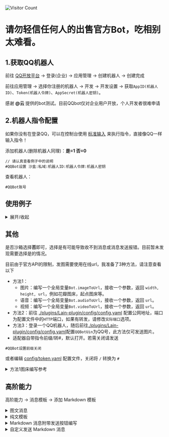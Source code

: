  ![Visitor Count](https://profile-counter.glitch.me/Zyy955-Lain-plugin/count.svg)

# 请勿轻信任何人的出售官方Bot，吃相别太难看。

## 1.获取QQ机器人

前往 [QQ开放平台](https://q.qq.com/) -> 登录(企业) -> 应用管理 -> 创建机器人 -> 创建完成

前往应用管理 -> 选择你注册的机器人 -> 开发 -> 开发设置 -> 获取`AppID(机器人ID)`、`Token(机器人令牌)`、`AppSecret(机器人密钥)`。

感谢 **@云** 提供的bot测试。目前QQbot仅对企业用户开放，个人开发者很难申请

## 2.机器人指令配置

如果你没有在登录QQ，可以在控制台使用 [标准输入](./stdin.md) 来执行指令，直接像QQ一样输入指令！

添加机器人(删除机器人同理)：**是=1 否=0**
```
// 请认真查看例子中的说明
#QQBot设置 沙盒:私域:机器人ID:机器人令牌:机器人密钥
```

查看机器人：
```
#QQBot账号
```

## 使用例子

<details><summary>展开/收起</summary>

是否沙盒：`否`

是否私域：`是`

AppID(机器人ID)：`123456789`

Token(机器人令牌)：`abcdefghijklmnopqrstuvwxyz123456`   // 目前该配置sdk已废除，但是目前本插件还会保留一段时间。

AppSecret(机器人密钥)：`abcdefghijklmnopqrstuvwxyz`


- 3个指令，3选1
- `#QQBot设置`  => 同时接频道、群
- `#QQ群设置`   => 只连接群
- `#QQ频道设置`  => 只连接频道

添加群机器人：
```
#QQ群设置 0:1:123456789:abcdefghijklmnopqrstuvwxyz123456:abcdefghijklmnopqrstuvwxyz
```

删除群机器人：
```
#QQ群设置 0:1:123456789:abcdefghijklmnopqrstuvwxyz123456:abcdefghijklmnopqrstuvwxyz
```

</details>

## 其他

是否沙箱选择**否**即可，选择是有可能导致收不到消息或消息发送报错。目前暂未发现需要选择是的情况。

目前由于官方API的限制，发图需要使用在线url，我准备了3种方法，请注意查看以下

- 方法1：
  - 图片：编写一个全局变量`Bot.imageToUrl`，接收一个参数，返回 `width, height, url`，例如花瓣图床，起点图床等。
  - 语音：编写一个全局变量`Bot.audioToUrl`，接收一个参数，返回 `url`。
  - 视频：编写一个全局变量`Bot.videoToUrl`，接收一个参数，返回 `url`。
- 方法2：前往 [./plugins/Lain-plugin/config/config.yaml](../config/config.yaml) 配置公网地址，端口为配置文件中的`HTTP`端口，如果有转发，请修改`实际端口`选项。
- 方法3：登录一个QQ机器人，随后前往[./plugins/Lain-plugin/config/config.yaml](../config/config.yaml)配置`QQBotUin`为QQ号，此方法仅可发送图片。
- 适配器自带指令前缀/转#，默认打开。若需关闭请发送
```
#QQBot设置前缀关闭
```
或者编辑 [config/token.yaml](../config/token.yaml) 配置文件，关闭将 `/` 转换为 `#`


<details><summary>方法1图床编写参考</summary>

```javascript
// 编写后保存为js文件放到example文件夹
import fs from 'fs'
import fetch from 'node-fetch'

/** key获取地址：https://api.imgbb.com/ 登录后获取即可 */
const key = ''

/** 上传后是否自动删除，单位秒 */
const expiration = ''

/**
* ibb图床
* @param file 文件，支持file://,buffer,base64://
* @return url地址
*/
Bot.imageToUrl = async (file) => {
  let base64
  if (Buffer.isBuffer(file)) {
    base64 = file.toString('base64')
  } else if (file.startsWith('file://')) {
    base64 = fs.readFileSync(file.slice(7)).toString('base64')
  } else if (file.startsWith('base64://')) {
    base64 = file.slice(9)
  } else if (/^http(s)?:\/\//.test(file)) {
    let res = await fetch(file)
    if (!res.ok) {
      throw new Error(`请求错误！状态码: ${res.status}`)
    } else {
      base64 = Buffer.from(await res.arrayBuffer()).toString('base64')
    }
  } else {
    throw new Error('上传失败，未知格式的文件')
  }

  const url = 'https://api.imgbb.com/1/upload'
  const params = new URLSearchParams()
  params.append('key', key)
  params.append('image', base64)
  if (expiration) params.append('expiration', expiration)

  const res = await fetch(url, {
    method: 'post',
    body: params
  })

  if (res.ok) {
    const { data } = await res.json()
    const { width, height, url } = data
    return { width, height, url: 'https://i0.wp.com/' + url.replace(/^https:\/\//, '') }
  } else {
    throw new Error(`HTTP error: ${res.status}`)
  }
}

```
</details>

## 高阶能力

高阶能力 → 消息模板 → 添加 Markdown 模板

<details><summary>图文消息</summary>

模板名称：图文消息

使用场景：发送图文混排消息

请复制后去除源码前后的 ` 标记

Markdown 源码：

```
{{.text_start}}![{{.img_dec}}]({{.img_url}}){{.text_end}}
```

配置模板参数
| 模板参数   | 参数示例                                                          号位文字 |
| ---------- | -------------------------------------------------------------------------- |
| text_start | 开头文字                                                          号位文字 |
| img_dec    | 图片                                                              号位文字 |
| img_url    | https://qqminiapp.cdn-go.cn/open-platform/11d80dc9/img/robot.b167c62c.png  |
| text_end   | 结束文字                                                          号位文字 |

保存 → 提交审核 → 审核完成后，输入 `#QQBot设置MD 机器人ID:模板ID`


温馨提示：
支持自定义全局模板名称，打开配置文件自行配置，`./plugins/Lain-plugin/config/config/token.yaml`

配置后无需申请通用模板，经测试，只需要一个图文模板即可使用全局md。

随后执行
```
#QQ群设置MD 机器人ID:模板ID
```

</details>

<details><summary>纯文模板</summary>

模板名称：合并转发

使用场景：发送合并转发消息

请复制后去除源码前后的 ` 标记

### 我更推荐你用此模板，支持多图，Markdown语法。 

Markdown 源码：

```
{{.text_0}}{{.text_1}}{{.text_2}}{{.text_3}}{{.text_4}}{{.text_5}}{{.text_6}}{{.text_7}}{{.text_8}}{{.text_9}}
```

配置模板参数
| 模板参数 | 参数示例  |
| -------- | --------- |
| text_0   | 0号位文字 |
| text_1   | 1号位文字 |
| text_2   | 2号位文字 |
| text_3   | 3号位文字 |
| text_4   | 4号位文字 |
| text_5   | 5号位文字 |
| text_6   | 6号位文字 |
| text_7   | 7号位文字 |
| text_8   | 8号位文字 |
| text_9   | 9号位文字 |


保存 → 提交审核 → 审核完成

将`./plugins/Lain-plugin/plugins/纯文模板.js`复制到`./plugins/example`

对机器人输入 
```
#QQBot设置MD 机器人ID:模板ID
```

随后输入 
```
#QQBotMD 机器人ID:4
```

</details>

<details><summary>Markdown 消息附带发送按钮编写</summary>

按钮仓库：[lava081/button](https://gitee.com/lava081/button)

- 插件开发者请在插件包目录创建 `lain.support.js`，和锅巴一样。
- 个人用户可在 `plugins/Lain-plugin/plugins/button`文件夹创建 `js` 文件、文件夹，可创建多个。
- 复制以下内容到 `lain.support.js` 中，自行编写正则和执行方法即可。

```javascript
export default class Button {
  constructor () {
    this.plugin = {
      // 插件名称
      name: '按钮示例',
      // 描述
      dsc: '按钮示例',
      // 按钮优先级
      priority: 100,
      rule: [
        {
          /** 命令正则匹配 */
          reg: '^#?测试$',
          /** 执行方法 */
          fnc: 'test'
        },
      ]
    }
  }

  /** 执行方法 */
  test (e) {
    const button = []
  
    const list1 = [  // 方法1: 传入二维数组，适用于不定列数按钮
      [
        { label: '0.0' },  // 外显和内容相同的按钮
        { label: '0.1' , enter: true },  // 外显和内容相同的回车按钮
        { label: '0.2' , data: 'test1' },  // 外显和内容不同的按钮
        { label: '0.3' , callback: 'test2' },  // 外显和内容不同的回车按钮
      ],
      [  
        { label: '1.0' , link: 'https://im.qq.com/index/' },  // 跳转到链接的按钮

        /* style: 0 - 灰色线框, 1 - 蓝色线框 */
        { label: '1.1' , style: '0' },  // 灰色线框按钮

        /* type: 0 - http或小程序, 1 - 回调后台接口, 2 - 自动在输入框 @bot data */
        { label: '1.2' , type: '1' },  // 回调后台接口的按钮

        /* permission.type: 0 - 指定用户可操作(群, 需填写specify_user_ids), 1 - 仅管理者可操作, 2 - 所有人可操作, 3 - 指定身份组可操作(频道, 需填写specify_role_ids) */
        { label: '1.3' , permission: { type: '0' , specify_user_ids: [ e.user_openid ] } },  // 附带权限的按钮

        { label: '1.4' , data: 'test4' , style: '0' , type: '1' , permission: { type: '0' , specify_user_ids: [ e.user_openid ] } },
      ],
    ]
    button.push(...Bot.Button(list1))  // 调用Bot.Button制作按钮

    const list2 = [  // 方法2: 传入一维数组，适用于固定列数的按钮
      { label: '0' },
      { label: '1' },

      { label: '2' },
      { label: '3' },

      { label: '4' },
    ]
    button.push(...Bot.Button( list2 , 2 ))  // 调用Bot.Button制作按钮，第二个参数为固定列数

    return button  // 返回制作完成的按钮
  }
}

```

#### 基本参数

| 序号 | 键    | 注释                   |
| ---- | ----- | ---------------------- |
| 1    | text  | 文本内容               |
| 2    | style  | 按钮颜色               |
| 3    | data  | 自定义回复内容         |
| 4    | send  | 直接发送内容           |
| 5    | admin | 仅管理员可点           |
| 6    | list  | 仅指定用户可点         |
| 7    | role  | 仅指定用户可点 - 频道  |
| 8    | reply | 点击后自动添加引用回复 |
| 9    | link  | http跳转               |

```javascript
// text和link均可作为主键与其他任何键进行单个、多个组合
const list = [
  { text: '普通文本' },
  { text: '灰色按钮', style: 0 },
  { text: '显示的文字', data: '实际的文本' },
  { text: '直接发送文本', send: true },
  { text: '仅管理员可点', admin: true },
  { text: '仅列表用户可点', list: ['用户1', '用户2'] },
  { text: '引用回复', reply: true },
  { link: 'http连接' }
]

```

</details>

<details><summary>自定义发送 Markdown 消息</summary>



Markdown 源码:

```
![imagesize#618px #249px]({{.image}})
```

喵崽发送：

```javascript
const file = 'https://resource5-1255303497.cos.ap-guangzhou.myqcloud.com/abcmouse_word_watch/other/mkd_img.png'
const { width, height, url } = await Bot.imgProc(file)

return await this.reply({
    type: 'markdown', // 这里添加多一个类型，其他按照官方文档来。
    custom_template_id: '101993071_1658748972',
    params: [
      { key: 'imagesize', values: [`text #${width}px #${height}px`] },
      { key: 'image', values: [url] }
    ]
  })
```

参数按照[官方文档](https://bot.q.qq.com/wiki/develop/api-v2/server-inter/message/type/markdown.html#发送方式)发送即可，注意`type`，其他的自行参考文档。

</details>
